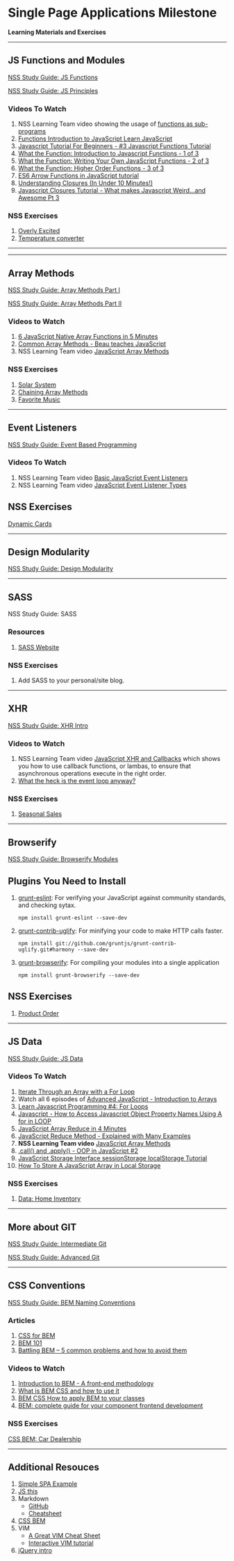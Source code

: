 # Single Page Applications Milestone

**Learning Materials and Exercises**

---

## JS Functions and Modules

[NSS Study Guide: JS Functions](learning-materials/JS_FUNCTION_BASICS.md)

[NSS Study Guide: JS Principles](learning-materials/SP_JS_CORE_PRINCIPLES.md)

### Videos To Watch
1. NSS Learning Team video showing the usage of [functions as sub-programs](https://www.youtube.com/watch?v=XBVombfX-lQ&list=PLX0ucpUE_qIOUsxGNEPpP9yonb4zerVIC&index=1)
1. [Functions Introduction to JavaScript Learn JavaScript](https://www.youtube.com/watch?v=cX4tVeJXp3Y)
1. [Javascript Tutorial For Beginners - #3 Javascript Functions Tutorial](https://www.youtube.com/watch?v=AY6X5jZZ_JE)
1. [What the Function: Introduction to Javascript Functions - 1 of 3](https://www.youtube.com/watch?v=hVHl20w0glE)
1. [What the Function: Writing Your Own JavaScript Functions - 2 of 3](https://www.youtube.com/watch?v=Q_GZtTwhjFQ)
1. [What the Function: Higher Order Functions - 3 of 3](https://www.youtube.com/watch?v=jE7MAh2EgSQ)
1. [ES6 Arrow Functions in JavaScript tutorial](https://www.youtube.com/watch?v=_pfXEv9cFGE)
1. [Understanding Closures (In Under 10 Minutes!)](https://www.youtube.com/watch?v=rBBwrBRoOOY)
1. [Javascript Closures Tutorial - What makes Javascript Weird...and Awesome Pt 3](https://www.youtube.com/watch?v=ZqGFKcCcO-Y)

### NSS Exercises
1. [Overly Excited](learning-materials/EX_JS_OVERLYEXCITED.md)
1. [Temperature converter](learning-materials/EX_JS_CONVERTER.md)

---

---

## Array Methods

[NSS Study Guide: Array Methods Part I](learning-materials/JS_ARRAY_METHODS_BASIC.md)

[NSS Study Guide: Array Methods Part II](learning-materials/JS_ARRAY_METHODS.md)

### Videos to Watch
1. [6 JavaScript Native Array Functions in 5 Minutes](https://www.youtube.com/watch?v=9ar5ZpBW7NE)
1. [Common Array Methods - Beau teaches JavaScript](https://www.youtube.com/watch?v=MeZVVxLn26E)
1. NSS Learning Team video [JavaScript Array Methods](https://www.youtube.com/watch?v=y2LSiUm29hc&list=PLX0ucpUE_qIOUsxGNEPpP9yonb4zerVIC&index=2)

### NSS Exercises
1. [Solar System](learning-materials/EX_JS_ARRAY_SOLAR_SYSTEM.md)
1. [Chaining Array Methods](learning-materials/EX_JS_ARRAYS_CHAINING.md)
1. [Favorite Music](learning-materials/EX_JS_FAVORITE_MUSIC.md)

---

## Event Listeners

[NSS Study Guide: Event Based Programming](learning-materials/SP_JS_EVENTS.md)

### Videos To Watch
1. NSS Learning Team video [Basic JavaScript Event Listeners](https://www.youtube.com/watch?v=4XvM096cQF4&list=PLX0ucpUE_qIOUsxGNEPpP9yonb4zerVIC&index=3)
1. NSS Learning Team video [JavaScript Event Listener Types](https://www.youtube.com/watch?v=5zlueGaybjc&index=4&list=PLX0ucpUE_qIOUsxGNEPpP9yonb4zerVIC)

## NSS Exercises
[Dynamic Cards](learning-materials/EX_JS_EVENTS_DYNAMIC_CARDS.md)

---

## Design Modularity
[NSS Study Guide: Design Modularity](learning-materials/DESIGN_MODULARITY.md)

---

## SASS

NSS Study Guide: SASS


### Resources

1. [SASS Website](http://sass-lang.com/)


### NSS Exercises
1. Add SASS to your personal/site blog.

---

## XHR

[NSS Study Guide: XHR Intro](learning-materials/XHR_INTRO.md)

### Videos to Watch

1. NSS Learning Team video [JavaScript XHR and Callbacks](https://www.youtube.com/watch?v=2R28EX9QShI&index=6&list=PLX0ucpUE_qIOUsxGNEPpP9yonb4zerVIC) which shows you how to use callback functions, or lambas, to ensure that asynchronous operations execute in the right order.
1. [What the heck is the event loop anyway?](https://www.youtube.com/watch?v=8aGhZQkoFbQ)

### NSS Exercises
1. [Seasonal Sales](learning-materials/EX_JS_XHR_SEASONAL_SALES)

---

## Browserify

[NSS Study Guide: Browserify Modules](learning-materials/JS_MODULES.md)


## Plugins You Need to Install

1. [grunt-eslint](https://github.com/sindresorhus/grunt-eslint): For verifying your JavaScript against community standards, and checking sytax.

    `npm install grunt-eslint --save-dev`
1. [grunt-contrib-uglify](https://www.npmjs.com/package/grunt-contrib-uglify): For minifying your code to make HTTP calls faster.

    `npm install git://github.com/gruntjs/grunt-contrib-uglify.git#harmony --save-dev`

1. [grunt-browserify](https://www.npmjs.com/package/grunt-browserify): For compiling your modules into a single application

    `npm install grunt-browserify --save-dev`


## NSS Exercises
1. [Product Order](learning-materials/EX_PRODUCT_ORDER_BROWSERIFY)


---
## JS Data

[NSS Study Guide: JS Data](learning-materials/JS_DATA.md)

### Videos To Watch

1. [Iterate Through an Array with a For Loop](https://www.youtube.com/watch?v=IIiZcu3JSsQ)
1. Watch all 6 episodes of [Advanced JavaScript - Introduction to Arrays](https://www.youtube.com/watch?v=UqWN8LXUldc&list=PLvZkOAgBYrsSMNbUiupQpQahsdyjaY6EM)
1. [Learn Javascript Programming #4: For Loops](https://youtu.be/BxFi7vVZx4s?t=1384)
1. [Javascript - How to Access Javascript Object Property Names Using A for in LOOP](https://www.youtube.com/watch?v=fDBuAnu0fvo)
1. [JavaScript Array Reduce in 4 Minutes](https://www.youtube.com/watch?v=tsIAyUQc8Ig)
1. [JavaScript Reduce Method - Explained with Many Examples](https://www.youtube.com/watch?v=7tAueErVUQU)
1. **NSS Learning Team video** [JavaScript Array Methods](https://www.youtube.com/watch?v=y2LSiUm29hc&list=PLX0ucpUE_qIOUsxGNEPpP9yonb4zerVIC&index=2)
1. [.call() and .apply() - OOP in JavaScript #2](https://www.youtube.com/watch?v=qLhokqv0zxg)
1. [JavaScript Storage Interface sessionStorage localStorage Tutorial](https://www.youtube.com/watch?v=klLMeL7I4O0)
1. [How To Store A JavaScript Array in Local Storage](https://www.youtube.com/watch?v=RbfG7NLKDgQ)

### NSS Exercises
1. [Data: Home Inventory](learning-materials/EX_JS_DATA_HOME_INVENTORY.md)

---

## More about GIT

[NSS Study Guide: Intermediate Git](SP_GIT_INTERMEDIATE.md)

[NSS Study Guide: Advanced Git](SP_GIT_ADVANCED.md)

---

## CSS Conventions

[NSS Study Guide: BEM Naming Conventions](learning-materials/CSS_CONVENTIONS.md)

### Articles
1. [CSS for BEM](https://en.bem.info/methodology/css/)
1. [BEM 101](https://css-tricks.com/bem-101/)
1. [Battling BEM – 5 common problems and how to avoid them](https://medium.com/fed-or-dead/battling-bem-5-common-problems-and-how-to-avoid-them-5bbd23dee319)

### Videos to Watch

1. [Introduction to BEM - A front-end methodology](https://www.youtube.com/watch?v=IO-4Z32O--c)
1. [What is BEM CSS and how to use it](https://www.youtube.com/watch?v=Ysf0LhP8jus)
1. [BEM CSS How to apply BEM to your classes](https://www.youtube.com/watch?v=LqBm9R9nrlE)
1. [BEM: complete guide for your component frontend development](https://www.youtube.com/watch?v=xlVRaUZ6WKU)

### NSS Exercises
[CSS BEM: Car Dealership](learning-materials/EX_CSS_BEM.md)

---

## Additional Resouces
1. [Simple SPA Example](learning-materials/SP_JS_SPA_SIMPLE.md)
1. [JS this](learning-materials/SP_JS_THIS)
1. Markdown
    * [GitHub](https://guides.github.com/features/mastering-markdown/)
    * [Cheatsheet](https://github.com/adam-p/markdown-here/wiki/Markdown-Cheatsheet)
1. [CSS BEM](learning-materials/SP_CSS_BEM.md)
1. VIM
    * [A Great VIM Cheat Sheet](http://vimsheet.com/)
    * [Interactive VIM tutorial](http://www.openvim.com/tutorial.html)
1. [jQuery intro](learning-materials/JQUERY_INTRO.md) 
